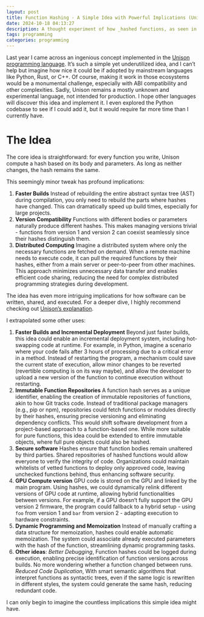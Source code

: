 ```yaml
---
layout: post
title: Function Hashing - A Simple Idea with Powerful Implications (Unison)
date: 2024-10-18 04:13:27
description: A thought experiment of how _hashed functions, as seen in the Unison language, could change programming. From faster builds to distributed computing and secure software, this post highlights potential applications and implications of this nice approach.
tags: programming
categories: programming
---
```


Last year I came across an ingenious concept implemented in the [Unison programming language](https://www.unison-lang.org/). It’s such a simple yet underutilized idea, and I can’t help but imagine how nice it could be if adopted by mainstream languages like Python, Rust, or C++. Of course, making it work in those ecosystems would be a monumental challenge, especially with ABI compatibility and other complexities. Sadly, Unison remains a mostly unknown and experimental language, not intended for production. I hope other languages will discover this idea and implement it. I even explored the Python codebase to see if I could add it, but it would require far more time than I currently have.

# The Idea
The core idea is straightforward: for every function you write, Unison compute a hash based on its body and parameters. As long as neither changes, the hash remains the same.

This seemingly minor tweak has profound implications:

1. **Faster Builds**
   Instead of rebuilding the entire abstract syntax tree (AST) during compilation, you only need to rebuild the parts where hashes have changed. This can dramatically speed up build times, especially for large projects.
2. **Version Compatibility**
   Functions with different bodies or parameters naturally produce different hashes. This makes managing versions trivial - functions from version 1 and version 2 can coexist seamlessly since their hashes distinguish them.
3. **Distributed Computing**
   Imagine a distributed system where only the necessary functions are fetched on demand. When a remote machine needs to execute code, it can pull the required functions by their hashes, either from a main server or peer-to-peer from other machines. This approach minimizes unnecessary data transfer and enables efficient code sharing, reducing the need for complex distributed programming strategies during development.

The idea has even more intriguing implications for how software can be written, shared, and executed. For a deeper dive, I highly recommend checking out [Unison’s explanation](https://www.unison-lang.org/docs/the-big-idea/).

I extrapolated some other uses:

1. **Faster Builds and Incremental Deployment**
   Beyond just faster builds, this idea could enable an incremental deployment system, including hot-swapping code at runtime. For example, in Python, imagine a scenario where your code fails after 3 hours of processing due to a critical error in a method. Instead of restarting the program, a mechanism could save the current state of execution, allow minor changes to be reverted (revertible computing is on its way maybe), and allow the developer to upload a new version of the function to continue execution without restarting.
2. **Immutable Function Repositories**
   A function hash serves as a unique identifier, enabling the creation of immutable repositories of functions, akin to how Git tracks code. Instead of traditional package managers (e.g., pip or npm), repositories could fetch functions or modules directly by their hashes, ensuring precise versioning and eliminating dependency conflicts. This would shift software development from a project-based approach to a function-based one. While more suitable for pure functions, this idea could be extended to entire immutable objects, where full pure objects could also be hashed.
3. **Secure software**
   Hashes ensure that function bodies remain unaltered by third parties. Shared repositories of hashed functions would allow everyone to verify the integrity of code. Organizations could maintain whitelists of vetted functions to deploy only approved code, leaving unchecked functions behind, thus enhancing software security.
4. **GPU Compute version**
   GPU code is stored on the GPU and linked by the main program. Using hashes, we could dynamically relink different versions of GPU code at runtime, allowing hybrid functionalities between versions. For example, if a GPU doesn’t fully support the GPU version 2 firmware, the program could fallback to a hybrid setup - using `foo` from version 1 and `bar` from version 2 - adapting execution to hardware constraints.
5. **Dynamic Programming and Memoization**
   Instead of manually crafting a data structure for memoization, hashes could enable automatic memoization. The system could associate already executed parameters with the hash of the function, streamlining dynamic programming tasks.
6. **Other ideas**:
   *Better Debugging*, Function hashes could be logged during execution, enabling precise identification of function versions across builds. No more wondering whether a function changed between runs. *Reduced Code Duplication*, With smart semantic algorithms that interpret functions as syntactic trees, even if the same logic is rewritten in different styles, the system could generate the same hash, reducing redundant code.


I can only begin to imagine the countless implications this simple idea might have.